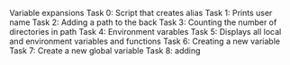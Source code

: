 Variable expansions
Task 0: Script that creates alias
Task 1: Prints user name
Task 2: Adding a path to the back
Task 3: Counting the number of directories in path
Task 4: Environment varables
Task 5: Displays all local and environment variables and functions
Task 6: Creating a new variable
Task 7: Create a new global variable
Task 8: adding

